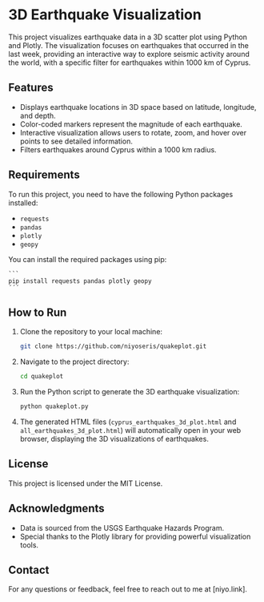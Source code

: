 # 3D Earthquake Visualization

This project visualizes earthquake data in a 3D scatter plot using Python and Plotly. The visualization focuses on earthquakes that occurred in the last week, providing an interactive way to explore seismic activity around the world, with a specific filter for earthquakes within 1000 km of Cyprus.

## Features

- Displays earthquake locations in 3D space based on latitude, longitude, and depth.
- Color-coded markers represent the magnitude of each earthquake.
- Interactive visualization allows users to rotate, zoom, and hover over points to see detailed information.
- Filters earthquakes around Cyprus within a 1000 km radius.

## Requirements

To run this project, you need to have the following Python packages installed:

- `requests`
- `pandas`
- `plotly`
- `geopy`

You can install the required packages using pip:

    ```
    pip install requests pandas plotly geopy
    ´´´


## How to Run

1. Clone the repository to your local machine:

   ```bash
   git clone https://github.com/niyoseris/quakeplot.git
   ```

2. Navigate to the project directory:

   ```bash
   cd quakeplot
   ```

3. Run the Python script to generate the 3D earthquake visualization:

   ```bash
   python quakeplot.py
   ```

4. The generated HTML files (`cyprus_earthquakes_3d_plot.html` and `all_earthquakes_3d_plot.html`) will automatically open in your web browser, displaying the 3D visualizations of earthquakes.

## License

This project is licensed under the MIT License. 

## Acknowledgments

- Data is sourced from the USGS Earthquake Hazards Program.
- Special thanks to the Plotly library for providing powerful visualization tools.

## Contact

For any questions or feedback, feel free to reach out to me at [niyo.link].
